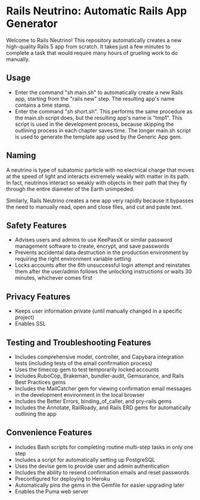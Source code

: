 # Rails Neutrino: Automatic Rails App Generator

Welcome to Rails Neutrino!  This repository automatically creates a new
high-quality Rails 5 app from scratch.  It takes just a few minutes to 
complete a task that would require many hours of grueling work to do manually.

## Usage
* Enter the command "sh main.sh" to automatically create a new Rails app,
starting from the "rails new" step.  The resulting app's name contains
a time stamp.
* Enter the command "sh short.sh".  This performs the same procedure as the
main.sh script does, but the resulting app's name is "tmp1".  This script
is used in the development process, because skipping the outlining process
in each chapter saves time.  The longer main.sh script is used to generate
the template app used by the Generic App gem.

## Naming
A neutrino is type of subatomic particle with no electrical charge that
moves at the speed of light and interacts extremely weakly with matter
in its path.  In fact, neutrinos interact so weakly with objects in
their path that they fly through the entire diameter of the Earth unimpeded.

Similarly, Rails Neutrino creates a new app very rapidly because it
bypasses the need to manually read, open and close files, and cut and
paste text.

## Safety Features
* Advises users and admins to use KeePassX or similar password management software to create, encrypt, and save passwords
* Prevents accidental data destruction in the production environment by requiring the right environment variable setting
* Locks accounts after the 6th unsuccessful login attempt and reinstates them after the user/admin follows the unlocking instructions or waits 30 minutes, whichever comes first

## Privacy Features
* Keeps user information private (until manually changed in a specific project)
* Enables SSL

## Testing and Troubleshooting Features
* Includes comprehensive model, controller, and Capybara integration tests (including tests of the email confirmation process)
* Uses the timecop gem to test temporarily locked accounts
* Includes RuboCop, Brakeman, bundler-audit, Gemsurance, and Rails Best Practices gems
* Includes the MailCatcher gem for viewing confirmation email messages in the development environment in the local browser
* Includes the Better Errors, binding_of_caller, and pry-rails gems
* Includes the Annotate, RailRoady, and Rails ERD gems for automatically outlining the app

## Convenience Features
* Includes Bash scripts for completing routine multi-step tasks in only one step
* Includes a script for automatically setting up PostgreSQL
* Uses the devise gem to provide user and admin authentication
* Includes the ability to resend confirmation emails and reset passwords
* Preconfigured for deploying to Heroku
* Automatically pins the gems in the Gemfile for easier upgrading later
* Enables the Puma web server
